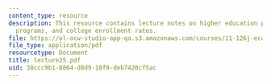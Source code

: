 ```yaml
---
content_type: resource
description: This resource contains lecture notes on higher education policy, scholarship
  programs, and college enrollment rates.
file: https://ol-ocw-studio-app-qa.s3.amazonaws.com/courses/11-126j-economics-of-education-spring-2007/38ccc9b18864d8d910f0deb7420cf5ac_lecture25.pdf
file_type: application/pdf
resourcetype: Document
title: lecture25.pdf
uid: 38ccc9b1-8864-d8d9-10f0-deb7420cf5ac
---
```

